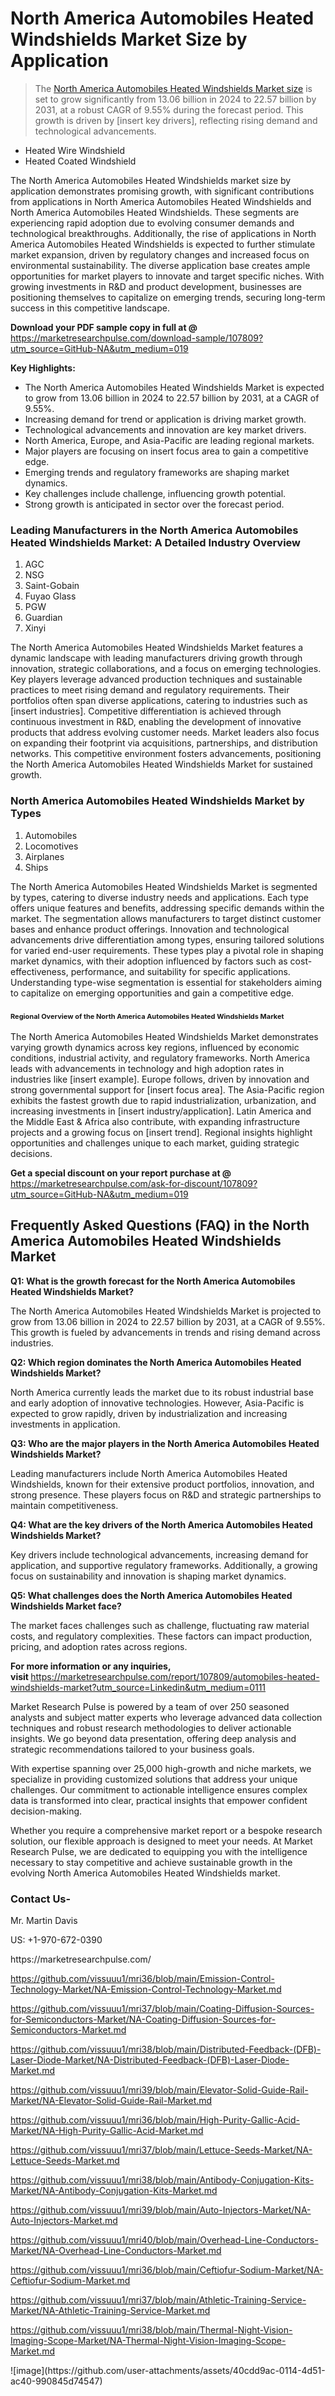 <h1>North America Automobiles Heated Windshields Market&nbsp;Size by Application</h1><blockquote><p>The <a href="https://marketresearchpulse.com/download-sample/107809?utm_source=GitHub-NA&amp;utm_medium=019">North America Automobiles Heated Windshields Market size</a> is set to grow significantly from 13.06 billion in 2024 to 22.57 billion by 2031, at a robust CAGR of 9.55% during the forecast period. This growth is driven by [insert key drivers], reflecting rising demand and technological advancements.</p></blockquote><ul><li>Heated Wire Windshield<li> Heated Coated Windshield</li></ul><p>The North America Automobiles Heated Windshields market size by application demonstrates promising growth, with significant contributions from applications in North America Automobiles Heated Windshields and North America Automobiles Heated Windshields. These segments are experiencing rapid adoption due to evolving consumer demands and technological breakthroughs. Additionally, the rise of applications in North America Automobiles Heated Windshields is expected to further stimulate market expansion, driven by regulatory changes and increased focus on environmental sustainability. The diverse application base creates ample opportunities for market players to innovate and target specific niches. With growing investments in R&D and product development, businesses are positioning themselves to capitalize on emerging trends, securing long-term success in this competitive landscape.</p><p><strong>Download your PDF sample copy in full at @ </strong><a href="https://marketresearchpulse.com/download-sample/107809?utm_source=GitHub-NA&amp;utm_medium=019">https://marketresearchpulse.com/download-sample/107809?utm_source=GitHub-NA&amp;utm_medium=019</a></p><p><strong>Key Highlights: </strong></p><ul><li>The North America Automobiles Heated Windshields Market is expected to grow from 13.06 billion in 2024 to 22.57 billion by 2031, at a CAGR of 9.55%.</li><li>Increasing demand for trend or application is driving market growth.</li><li>Technological advancements and innovation are key market drivers.</li><li>North America, Europe, and Asia-Pacific are leading regional markets.</li><li>Major players are focusing on insert focus area to gain a competitive edge.</li><li>Emerging trends and regulatory frameworks are shaping market dynamics.</li><li>Key challenges include challenge, influencing growth potential.</li><li>Strong growth is anticipated in sector over the forecast period.</li></ul><h3>Leading Manufacturers in the North America Automobiles Heated Windshields Market: A Detailed Industry Overview</h3><ol><li>AGC</li><li>NSG</li><li>Saint-Gobain</li><li>Fuyao Glass</li><li>PGW</li><li>Guardian</li><li>Xinyi</li></ol><div class="flex max-w-full flex-col flex-grow"><div class="min-h-8 text-message flex w-full flex-col items-end gap-2 whitespace-normal break-words [.text-message+&amp;]:mt-5" dir="auto" data-message-author-role="assistant" data-message-id="fd8432e4-4910-450d-b182-61b7bfb0a01f" data-message-model-slug="gpt-4o"><div class="flex w-full flex-col gap-1 empty:hidden first:pt-[3px]"><div class="markdown prose w-full break-words dark:prose-invert light"><p>The North America Automobiles Heated Windshields Market features a dynamic landscape with leading manufacturers driving growth through innovation, strategic collaborations, and a focus on emerging technologies. Key players leverage advanced production techniques and sustainable practices to meet rising demand and regulatory requirements. Their portfolios often span diverse applications, catering to industries such as [insert industries]. Competitive differentiation is achieved through continuous investment in R&amp;D, enabling the development of innovative products that address evolving customer needs. Market leaders also focus on expanding their footprint via acquisitions, partnerships, and distribution networks. This competitive environment fosters advancements, positioning the North America Automobiles Heated Windshields Market for sustained growth.</p></div></div></div></div><h3>North America Automobiles Heated Windshields Market by Types</h3><ol><li>Automobiles<li> Locomotives<li> Airplanes<li> Ships</li></ol><div class="flex max-w-full flex-col flex-grow"><div class="min-h-8 text-message flex w-full flex-col items-end gap-2 whitespace-normal break-words [.text-message+&amp;]:mt-5" dir="auto" data-message-author-role="assistant" data-message-id="084470be-0bb7-4664-bddf-5156b4f41249" data-message-model-slug="gpt-4o-mini"><div class="flex w-full flex-col gap-1 empty:hidden first:pt-[3px]"><div class="markdown prose w-full break-words dark:prose-invert light"><p>The North America Automobiles Heated Windshields Market is segmented by types, catering to diverse industry needs and applications. Each type offers unique features and benefits, addressing specific demands within the market. The segmentation allows manufacturers to target distinct customer bases and enhance product offerings. Innovation and technological advancements drive differentiation among types, ensuring tailored solutions for varied end-user requirements. These types play a pivotal role in shaping market dynamics, with their adoption influenced by factors such as cost-effectiveness, performance, and suitability for specific applications. Understanding type-wise segmentation is essential for stakeholders aiming to capitalize on emerging opportunities and gain a competitive edge.</p></div></div></div></div><h3><span style="font-size: 11px;">Regional Overview of the North America Automobiles Heated Windshields Market</span></h3><div class="flex max-w-full flex-col flex-grow"><div class="min-h-8 text-message flex w-full flex-col items-end gap-2 whitespace-normal break-words [.text-message+&amp;]:mt-5" dir="auto" data-message-author-role="assistant" data-message-id="e9038762-ce64-4e30-91c9-9bd413514231" data-message-model-slug="gpt-4o-mini"><div class="flex w-full flex-col gap-1 empty:hidden first:pt-[3px]"><div class="markdown prose w-full break-words dark:prose-invert light"><p>The North America Automobiles Heated Windshields Market demonstrates varying growth dynamics across key regions, influenced by economic conditions, industrial activity, and regulatory frameworks. North America leads with advancements in technology and high adoption rates in industries like [insert example]. Europe follows, driven by innovation and strong governmental support for [insert focus area]. The Asia-Pacific region exhibits the fastest growth due to rapid industrialization, urbanization, and increasing investments in [insert industry/application]. Latin America and the Middle East &amp; Africa also contribute, with expanding infrastructure projects and a growing focus on [insert trend]. Regional insights highlight opportunities and challenges unique to each market, guiding strategic decisions.</p></div></div></div></div><p><strong>Get a special discount on your report purchase at @ </strong><a href="https://marketresearchpulse.com/ask-for-discount/107809?utm_source=GitHub-NA&amp;utm_medium=019">https://marketresearchpulse.com/ask-for-discount/107809?utm_source=GitHub-NA&amp;utm_medium=019</a></p><h2>Frequently Asked Questions (FAQ) in the North America Automobiles Heated Windshields Market</h2><p><strong>Q1: What is the growth forecast for the North America Automobiles Heated Windshields Market?</strong></p><p>The North America Automobiles Heated Windshields Market is projected to grow from 13.06 billion in 2024 to 22.57 billion by 2031, at a CAGR of 9.55%. This growth is fueled by advancements in trends and rising demand across industries.</p><p><strong>Q2: Which region dominates the North America Automobiles Heated Windshields Market?</strong></p><p>North America currently leads the market due to its robust industrial base and early adoption of innovative technologies. However, Asia-Pacific is expected to grow rapidly, driven by industrialization and increasing investments in application.</p><p><strong>Q3: Who are the major players in the North America Automobiles Heated Windshields Market?</strong></p><p>Leading manufacturers include North America Automobiles Heated Windshields, known for their extensive product portfolios, innovation, and strong presence. These players focus on R&amp;D and strategic partnerships to maintain competitiveness.</p><p><strong>Q4: What are the key drivers of the North America Automobiles Heated Windshields Market?</strong></p><p>Key drivers include technological advancements, increasing demand for application, and supportive regulatory frameworks. Additionally, a growing focus on sustainability and innovation is shaping market dynamics.</p><p><strong>Q5: What challenges does the North America Automobiles Heated Windshields Market face?</strong></p><p>The market faces challenges such as challenge, fluctuating raw material costs, and regulatory complexities. These factors can impact production, pricing, and adoption rates across regions.</p><p><strong>For more information or any inquiries, visit&nbsp;</strong><a href="https://marketresearchpulse.com/report/107809/automobiles-heated-windshields-market?utm_source=Linkedin&utm_medium=0111">https://marketresearchpulse.com/report/107809/automobiles-heated-windshields-market?utm_source=Linkedin&utm_medium=0111</a></p><p>Market Research Pulse is powered by a team of over 250 seasoned analysts and subject matter experts who leverage advanced data collection techniques and robust research methodologies to deliver actionable insights. We go beyond data presentation, offering deep analysis and strategic recommendations tailored to your business goals.</p><p>With expertise spanning over 25,000 high-growth and niche markets, we specialize in providing customized solutions that address your unique challenges. Our commitment to actionable intelligence ensures complex data is transformed into clear, practical insights that empower confident decision-making.</p><p>Whether you require a comprehensive market report or a bespoke research solution, our flexible approach is designed to meet your needs. At Market Research Pulse, we are dedicated to equipping you with the intelligence necessary to stay competitive and achieve sustainable growth in the evolving North America Automobiles Heated Windshields market.</p><h3><strong>Contact Us-</strong></h3><p>Mr. Martin Davis</p><p>US: +1-970-672-0390</p><p>https://marketresearchpulse.com/</p><p><a href="https://github.com/vissuuu1/mri36/blob/main/Emission-Control-Technology-Market/NA-Emission-Control-Technology-Market.md">https://github.com/vissuuu1/mri36/blob/main/Emission-Control-Technology-Market/NA-Emission-Control-Technology-Market.md</a></p><p><a href="https://github.com/vissuuu1/mri37/blob/main/Coating-Diffusion-Sources-for-Semiconductors-Market/NA-Coating-Diffusion-Sources-for-Semiconductors-Market.md">https://github.com/vissuuu1/mri37/blob/main/Coating-Diffusion-Sources-for-Semiconductors-Market/NA-Coating-Diffusion-Sources-for-Semiconductors-Market.md</a></p><p><a href="https://github.com/vissuuu1/mri38/blob/main/Distributed-Feedback-(DFB)-Laser-Diode-Market/NA-Distributed-Feedback-(DFB)-Laser-Diode-Market.md">https://github.com/vissuuu1/mri38/blob/main/Distributed-Feedback-(DFB)-Laser-Diode-Market/NA-Distributed-Feedback-(DFB)-Laser-Diode-Market.md</a></p><p><a href="https://github.com/vissuuu1/mri39/blob/main/Elevator-Solid-Guide-Rail-Market/NA-Elevator-Solid-Guide-Rail-Market.md">https://github.com/vissuuu1/mri39/blob/main/Elevator-Solid-Guide-Rail-Market/NA-Elevator-Solid-Guide-Rail-Market.md</a></p><p><a href="https://github.com/vissuuu1/mri36/blob/main/High-Purity-Gallic-Acid-Market/NA-High-Purity-Gallic-Acid-Market.md">https://github.com/vissuuu1/mri36/blob/main/High-Purity-Gallic-Acid-Market/NA-High-Purity-Gallic-Acid-Market.md</a></p><p><a href="https://github.com/vissuuu1/mri37/blob/main/Lettuce-Seeds-Market/NA-Lettuce-Seeds-Market.md">https://github.com/vissuuu1/mri37/blob/main/Lettuce-Seeds-Market/NA-Lettuce-Seeds-Market.md</a></p><p><a href="https://github.com/vissuuu1/mri38/blob/main/Antibody-Conjugation-Kits-Market/NA-Antibody-Conjugation-Kits-Market.md">https://github.com/vissuuu1/mri38/blob/main/Antibody-Conjugation-Kits-Market/NA-Antibody-Conjugation-Kits-Market.md</a></p><p><a href="https://github.com/vissuuu1/mri39/blob/main/Auto-Injectors-Market/NA-Auto-Injectors-Market.md">https://github.com/vissuuu1/mri39/blob/main/Auto-Injectors-Market/NA-Auto-Injectors-Market.md</a></p><p><a href="https://github.com/vissuuu1/mri40/blob/main/Overhead-Line-Conductors-Market/NA-Overhead-Line-Conductors-Market.md">https://github.com/vissuuu1/mri40/blob/main/Overhead-Line-Conductors-Market/NA-Overhead-Line-Conductors-Market.md</a></p><p><a href="https://github.com/vissuuu1/mri36/blob/main/Ceftiofur-Sodium-Market/NA-Ceftiofur-Sodium-Market.md">https://github.com/vissuuu1/mri36/blob/main/Ceftiofur-Sodium-Market/NA-Ceftiofur-Sodium-Market.md</a></p><p><a href="https://github.com/vissuuu1/mri37/blob/main/Athletic-Training-Service-Market/NA-Athletic-Training-Service-Market.md">https://github.com/vissuuu1/mri37/blob/main/Athletic-Training-Service-Market/NA-Athletic-Training-Service-Market.md</a></p><p><a href="https://github.com/vissuuu1/mri38/blob/main/Thermal-Night-Vision-Imaging-Scope-Market/NA-Thermal-Night-Vision-Imaging-Scope-Market.md">https://github.com/vissuuu1/mri38/blob/main/Thermal-Night-Vision-Imaging-Scope-Market/NA-Thermal-Night-Vision-Imaging-Scope-Market.md</a></p>
![image](https://github.com/user-attachments/assets/40cdd9ac-0114-4d51-ac40-990845d74547)
